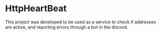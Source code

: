 # HttpHeartBeat
This project was developed to be used as a service to check if addresses are active, and reporting errors through a bot in the discord.
